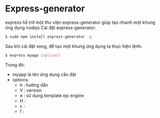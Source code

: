 # Express-generator

express hỗ trỡ một thư viện express-generator giúp tạo nhanh một khung ứng dụng nodejs
Cài đặt express-generator:
```sh
$ sudo npm install express-generator -g
```
Sau khi cài đặt xong, để tạo một khung ứng dụng ta thực hiện lệnh:
```sh
$ express myapp [options]
```
Trong đó:
- myapp là tên ứng dụng cần đặt
- options:
    - h : hướng dẫn 
    - V : version
    - e : sử dụng template ejs engine 
    - H : 
    - c : 
    - f : 
